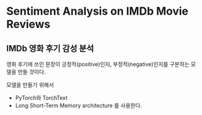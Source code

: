 # Sentiment Analysis on IMDb Movie Reviews 
## IMDb 영화 후기 감성 분석

영화 후기에 쓰인 문장이 긍정적(positive)인지, 부정적(negative)인지를 구분하는 모델을 만들 것이다.

모델을 만들기 위해서
- PyTorch와 TorchText
- Long Short-Term Memory architecture 
를 사용한다.
